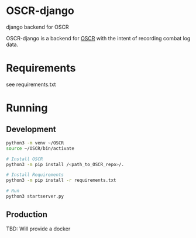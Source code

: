 # OSCR-django
django backend for OSCR

OSCR-django is a backend for [OSCR](https://github.com/STOCD/OSCR/tree/main) with the intent
of recording combat log data.

# Requirements
see requirements.txt

# Running
## Development
```bash
python3 -m venv ~/OSCR
source ~/OSCR/bin/activate

# Install OSCR
python3 -m pip install /<path_to_OSCR_repo>/.

# Install Requirements
python3 -m pip install -r requirements.txt

# Run
python3 startserver.py
```

## Production
TBD: Will provide a docker
